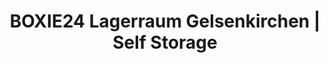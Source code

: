 ---
title: "BOXIE24 Lagerraum Gelsenkirchen | Self Storage"
url: /gelsenkirchen/boxie24-lagerraum-gelsenkirchen-self-storage/
shop: Mieten
---